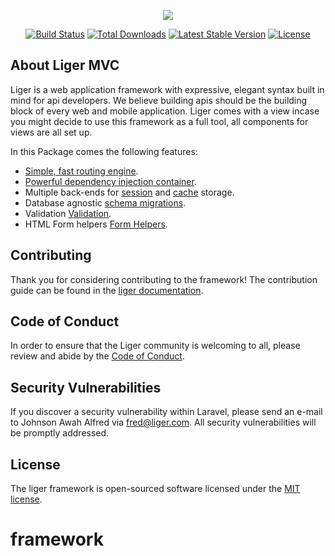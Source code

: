 
<p align="center"><a href="https://liger.firebaseapp.com" target="_blank"><img src="https://res.cloudinary.com/ogwugo-people/image/upload/v1557723223/liger.png"></a></p>


<p align="center">
<a href="https://travis-ci.org/liger/framework"><img src="https://travis-ci.org/liger/framework.svg" alt="Build Status"></a>
<a href="https://packagist.org/packages/liger/framework"><img src="https://poser.pugx.org/liger/framework/d/total.svg" alt="Total Downloads"></a>
<a href="https://packagist.org/packages/liger/framework"><img src="https://poser.pugx.org/liger/framework/v/stable.svg" alt="Latest Stable Version"></a>
<a href="https://packagist.org/packages/liger/framework"><img src="https://poser.pugx.org/liger/framework/license.svg" alt="License"></a>
</p>


## About Liger MVC

Liger is a web application framework with expressive, elegant syntax built in mind for api developers. We believe building apis should be the building block of every web and mobile application. Liger comes with a view incase you might decide to use this framework as a full tool, all components for views are all set up.

In this Package comes the following features:

- [Simple, fast routing engine](https://liger.com/docs/routing).
- [Powerful dependency injection container](https://liger.com/docs/container).
- Multiple back-ends for [session](https://liger.com/docs/session) and [cache](https://liger.com/docs/cache) storage.
- Database agnostic [schema migrations](https://liger.com/docs/migrations).
- Validation [Validation](https://liger.com/docs/validations).
- HTML Form helpers [Form Helpers](https://liger.com/docs/formhelpers).

## Contributing

Thank you for considering contributing to the framework! The contribution guide can be found in the [liger documentation](https://liger.com/docs/contributions).

## Code of Conduct

In order to ensure that the Liger community is welcoming to all, please review and abide by the [Code of Conduct](CODE_OF_CONDUCT.md).

## Security Vulnerabilities

If you discover a security vulnerability within Laravel, please send an e-mail to Johnson Awah Alfred via [fred@liger.com](mailto:fred@liger.com). All security vulnerabilities will be promptly addressed.

## License

The liger framework is open-sourced software licensed under the [MIT license](https://opensource.org/licenses/MIT).
# framework
